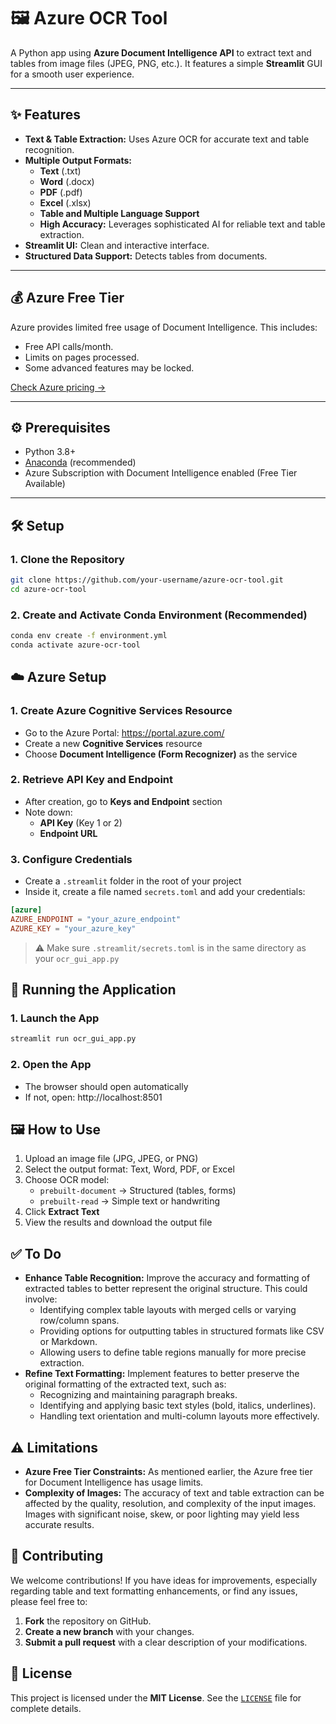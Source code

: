 # 🖼️ Azure OCR Tool

A Python app using **Azure Document Intelligence API** to extract text and tables from image files (JPEG, PNG, etc.). It features a simple **Streamlit** GUI for a smooth user experience.

---

## ✨ Features

- **Text & Table Extraction:** Uses Azure OCR for accurate text and table recognition.
- **Multiple Output Formats:**
  - **Text** (.txt)
  - **Word** (.docx)
  - **PDF** (.pdf)
  - **Excel** (.xlsx)
  - **Table and Multiple Language Support**
  - **High Accuracy:** Leverages sophisticated AI for reliable text and table extraction.
- **Streamlit UI:** Clean and interactive interface.
- **Structured Data Support:** Detects tables from documents.

---

## 💰 Azure Free Tier

Azure provides limited free usage of Document Intelligence. This includes:
- Free API calls/month.
- Limits on pages processed.
- Some advanced features may be locked.

[Check Azure pricing →](https://azure.microsoft.com/en-us/pricing/details/ai-services/document-intelligence/)

---

## ⚙️ Prerequisites

- Python 3.8+
- [Anaconda](https://www.anaconda.com/) (recommended)
- Azure Subscription with Document Intelligence enabled (Free Tier Available) 

---

## 🛠️ Setup

### 1. Clone the Repository  
```bash
git clone https://github.com/your-username/azure-ocr-tool.git
cd azure-ocr-tool
```

### 2. Create and Activate Conda Environment (Recommended)  
```bash
conda env create -f environment.yml
conda activate azure-ocr-tool
```

## ☁️ Azure Setup

### 1. Create Azure Cognitive Services Resource  
- Go to the Azure Portal: https://portal.azure.com/  
- Create a new **Cognitive Services** resource  
- Choose **Document Intelligence (Form Recognizer)** as the service  

### 2. Retrieve API Key and Endpoint  
- After creation, go to **Keys and Endpoint** section  
- Note down:  
  - **API Key** (Key 1 or 2)  
  - **Endpoint URL**

### 3. Configure Credentials  
- Create a `.streamlit` folder in the root of your project  
- Inside it, create a file named `secrets.toml` and add your credentials:

```toml
[azure]
AZURE_ENDPOINT = "your_azure_endpoint"
AZURE_KEY = "your_azure_key"
```

> ⚠️ Make sure `.streamlit/secrets.toml` is in the same directory as your `ocr_gui_app.py`

## 🚀 Running the Application

### 1. Launch the App  
```bash
streamlit run ocr_gui_app.py
```

### 2. Open the App  
- The browser should open automatically  
- If not, open: http://localhost:8501

## 🖼️ How to Use

1. Upload an image file (JPG, JPEG, or PNG)
2. Select the output format: Text, Word, PDF, or Excel
3. Choose OCR model: 
   - `prebuilt-document` → Structured (tables, forms)
   - `prebuilt-read` → Simple text or handwriting
4. Click **Extract Text**
5. View the results and download the output file

## ✅ To Do

* **Enhance Table Recognition:** Improve the accuracy and formatting of extracted tables to better represent the original structure. This could involve:
    * Identifying complex table layouts with merged cells or varying row/column spans.
    * Providing options for outputting tables in structured formats like CSV or Markdown.
    * Allowing users to define table regions manually for more precise extraction.
* **Refine Text Formatting:** Implement features to better preserve the original formatting of the extracted text, such as:
    * Recognizing and maintaining paragraph breaks.
    * Identifying and applying basic text styles (bold, italics, underlines).
    * Handling text orientation and multi-column layouts more effectively.

## ⚠️ Limitations

* **Azure Free Tier Constraints:** As mentioned earlier, the Azure free tier for Document Intelligence has usage limits.
* **Complexity of Images:** The accuracy of text and table extraction can be affected by the quality, resolution, and complexity of the input images. Images with significant noise, skew, or poor lighting may yield less accurate results.

## 🤝 Contributing

We welcome contributions! If you have ideas for improvements, especially regarding table and text formatting enhancements, or find any issues, please feel free to:

1.  **Fork** the repository on GitHub.
2.  **Create a new branch** with your changes.
3.  **Submit a pull request** with a clear description of your modifications.

## 📄 License

This project is licensed under the **MIT License**. See the [`LICENSE`](LICENSE) file for complete details.
